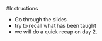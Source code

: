#Instructions

*   Go through the slides
*   try to recall what has been taught
*   we will do a quick recap on day 2.
